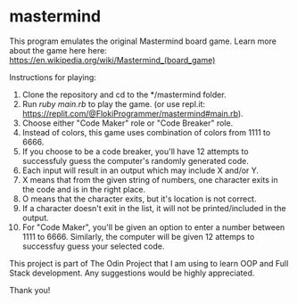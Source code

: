 # mastermind
This program emulates the original Mastermind board game. Learn more about the game here here: https://en.wikipedia.org/wiki/Mastermind_(board_game)

Instructions for playing: 
1. Clone the repository and cd to the */mastermind folder.
2. Run *ruby main.rb* to play the game. (or use repl.it: https://replit.com/@FlokiProgrammer/mastermind#main.rb).
3. Choose either "Code Maker" role or "Code Breaker" role.
4. Instead of colors, this game uses combination of colors from 1111 to 6666. 
5. If you choose to be a code breaker, you'll have 12 attempts to successfuly guess the computer's randomly generated code. 
6. Each input will result in an output which may include X and/or Y.
7. X means that from the given string of numbers, one character exits in the code and is in the right place.
8. O means that the character exits, but it's location is not correct. 
9. If a character doesn't exit in the list, it will not be printed/included in the output. 
10. For "Code Maker", you'll be given an option to enter a number between 1111 to 6666. Similarly, the computer will be given 12 attemps to successfuy guess your selected code.

This project is part of The Odin Project that I am using to learn OOP and Full Stack development. Any suggestions would be highly appreciated. 

Thank you! 
